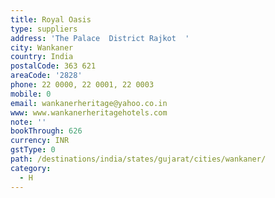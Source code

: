 ```yaml
---
title: Royal Oasis
type: suppliers
address: 'The Palace  District Rajkot  '
city: Wankaner
country: India
postalCode: 363 621
areaCode: '2828'
phone: 22 0000, 22 0001, 22 0003
mobile: 0
email: wankanerheritage@yahoo.co.in
www: www.wankanerheritagehotels.com
note: ''
bookThrough: 626
currency: INR
gstType: 0
path: /destinations/india/states/gujarat/cities/wankaner/
category:
  - H
---
```


